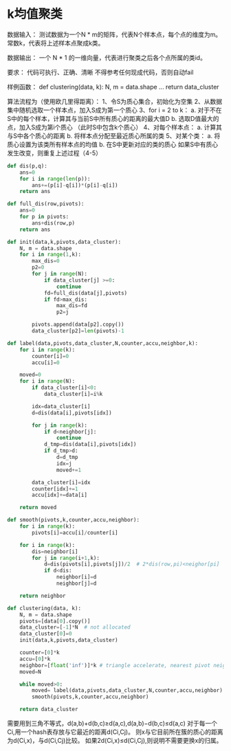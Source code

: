# k均值聚类

数据输入：
测试数据为一个N * m的矩阵，代表N个样本点，每个点的维度为m。
常数k，代表将上述样本点聚成k类。

数据输出：
一个 N * 1 的一维向量，代表进行聚类之后各个点所属的类id。

要求：
代码可执行、正确、清晰
不得参考任何现成代码，否则自动fail

样例函数：
def clustering(data, k):
      N, m = data.shape
      ...
      return data_cluster

算法流程为（使用欧几里得距离）：
1、令S为质心集合，初始化为空集
2、从数据集中随机选取一个样本点，加入S成为第一个质心
3、for i = 2 to k：
     a. 对于不在S中的每个样本，计算其与当前S中所有质心的距离的最大值D
     b. 选取D值最大的点，加入S成为第i个质心
   （此时S中包含k个质心）
4、对每个样本点：
    a. 计算其与S中各个质心的距离
    b. 将样本点分配至最近质心所属的类
5、对某个类：
    a. 将质心设置为该类所有样本点的均值
    b. 在S中更新对应的类的质心
如果S中有质心发生改变，则重复上述过程（4-5）

```python
def dis(p,q):
    ans=0
    for i in range(len(p)):
        ans+=(p[i]-q[i])*(p[i]-q[i])
    return ans

def full_dis(row,pivots):
    ans=0
    for p in pivots:
        ans+dis(row,p)
    return ans

def init(data,k,pivots,data_cluster):
    N, m = data.shape
    for i in range(1,k):
        max_dis=0
        p2=0
        for j in range(N):
            if data_cluster[j] >=0:
                continue
            fd=full_dis(data[j],pivots)
            if fd>max_dis:
                max_dis=fd
                p2=j

        pivots.append(data[p2].copy())
        data_cluster[p2]=len(pivots)-1

def label(data,pivots,data_cluster,N,counter,accu,neighbor,k):
    for i in range(k):
        counter[i]=0
        accu[i]=0

    moved=0
    for i in range(N):
        if data_cluster[i]<0:
            data_cluster[i]=i%k

        idx=data_cluster[i]
        d=dis(data[i],pivots[idx])

        for j in range(k):
            if d<neighbor[j]: 
                continue
            d_tmp=dis(data[i],pivots[idx])
            if d_tmp>d:
                d=d_tmp
                idx=j
                moved+=1

        data_cluster[i]=idx
        counter[idx]+=1
        accu[idx]+=data[i]

    return moved

def smooth(pivots,k,counter,accu,neighbor):
    for i in range(k):
        pivots[i]=accu[i]/counter[i]

    for i in range(k):
        dis=neighbor[i]
        for j in range(i+1,k):
            d=dis(pivots[i],pivots[j])/2  # 2*dis(row,pi)<neighor[pi]
            if d<dis:
                neighbor[i]=d
                neighbor[j]=d

    return neighbor

def clustering(data, k):
    N, m = data.shape
    pivots=[data[0].copy()]
    data_cluster=[-1]*N  # not allocated
    data_cluster[0]=0
    init(data,k,pivots,data_cluster)

    counter=[0]*k
    accu=[0]*k
    neighbor=[float('inf')]*k # triangle accelerate, nearest pivot neighbor distance
    moved=N

    while moved>0:
        moved= label(data,pivots,data_cluster,N,counter,accu,neighbor)
        smooth(pivots,k,counter,accu,neighbor)

    return data_cluster
```
需要用到三角不等式，d(a,b)+d(b,c)≥d(a,c),d(a,b)−d(b,c)≤d(a,c)
对于每一个Ci,用一个hash表存放与它最近的距离d(Ci,Cj)。
则x与它目前所在簇的质心的距离为d(Ci,x)，与d(Ci,Cj)比较。
如果2d(Ci,x)≤d(Ci,Cj),则说明不需要更换x的归属。